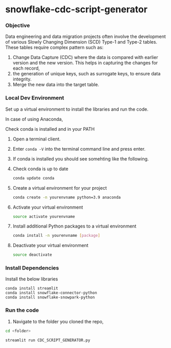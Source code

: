 # snowflake-cdc-script-generator

### Objective

Data engineering and data migration projects often involve the development of various Slowly Changing Dimension (SCD) Type-1 and Type-2 tables. These tables require complex pattern such as: 
1.	Change Data Capture (CDC) where the data is compared with earlier version and the new version. This helps in capturing the changes for each record,
2.	the generation of unique keys, such as surrogate keys, to ensure data integrity.
3.	Merge the new data into the target table. 


### Local Dev Environment

Set up a virtual environment to install the libraries and run the code.

In case of using Anaconda,

Check conda is installed and in your PATH

1. Open a terminal client.
2. Enter `conda -V` into the terminal command line and press enter.
3. If conda is installed you should see somehting like the following.
4. Check conda is up to date
    ```bash
    conda update conda
    ```
5. Create a virtual environment for your project
    ```bash
    conda create -n yourenvname python=3.9 anaconda
    ```
    
6. Activate your virtual environment
    ```bash
    source activate yourenvname
    ```

7. Install additional Python packages to a virtual environment
    ```bash
    conda install -n yourenvname [package]
    ```

8. Deactivate your virtual environment
    ```bash
    source deactivate
    ```


### Install Dependencies

Install the below libraries

    conda install streamlit
    conda install snowflake-connector-python
    conda install snowflake-snowpark-python

  

### Run the code

1. Navigate to the folder you cloned the repo,

```bash
cd <folder>

streamlit run CDC_SCRIPT_GENERATOR.py
```
